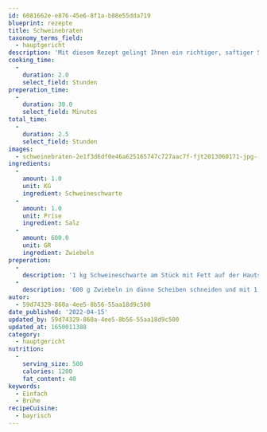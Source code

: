 ```yaml
---
id: 6081662e-e876-45e6-8f1a-b88e55dda719
blueprint: rezepte
title: Schweinebraten
taxonomy_terms_field:
  - hauptgericht
description: 'Mit diesem Rezept gelingt Ihnen ein richtiger, saftiger Schweinsbraten. Dazu Kartoffelknödel und Sauerkraut servieren.'
cooking_time:
  -
    duration: 2.0
    select_field: Stunden
preperation_time:
  -
    duration: 30.0
    select_field: Minutes
total_time:
  -
    duration: 2.5
    select_field: Stunden
images:
  - schweinebraten-2e1f3d6df0e46a625165747c727aac7f-fjt2013060171-jpg--6806-.jpg
ingredients:
  -
    amount: 1.0
    unit: KG
    ingredient: Schweineschwarte
  -
    amount: 1.0
    unit: Prise
    ingredient: Salz
  -
    amount: 600.0
    unit: GR
    ingredient: Zwiebeln
preperation:
  -
    description: '1 kg Schweineschwarte am Stück mit Fett auf der Hautseite kreuzweise einritzen und mit Salz einreiben. 2 Std. Wasser ziehen lassen. Trocken tupfen und mit Pfeffer würzen. Schwarte mit der Hautseite nach oben auf einen Gitterrost geben und mit einem zweiten Gitterrost beschweren.'
  -
    description: '600 g Zwiebeln in dünne Scheiben schneiden und mit 1 El Kümmelsaat auf einem tiefen Backblech verteilen. 2 kg Schweinenacken am Stück von allen Seiten mit Salz, Pfeffer und 2–3 Tl edelsüßem Paprikapulver würzen. 2 El Öl in einer Pfanne erhitzen und das Fleisch darin rundherum scharf anbraten. Das Fleisch auf die Zwiebeln setzen und 650 ml Geflügelbrühe zugießen.'
autor:
  - 59d74329-860a-4ee5-8b56-55aa18d9c500
date_published: '2022-04-15'
updated_by: 59d74329-860a-4ee5-8b56-55aa18d9c500
updated_at: 1650011388
category:
  - hauptgericht
nutrition:
  -
    serving_size: 500
    calories: 1200
    fat_content: 40
keywords:
  - Einfach
  - Brühe
recipeCuisine:
  - bayrisch
---
```

